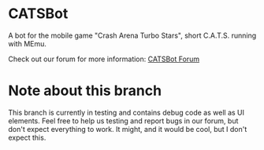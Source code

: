 # CATSBot
A bot for the mobile game "Crash Arena Turbo Stars", short C.A.T.S. running with MEmu.

Check out our forum for more information: [CATSBot Forum](https://catsbot.net)

# Note about this branch

This branch is currently in testing and contains debug code as well as UI elements. Feel free to help us testing and report bugs in our forum, but don't expect everything to work. It might, and it would be cool, but I don't expect this.
